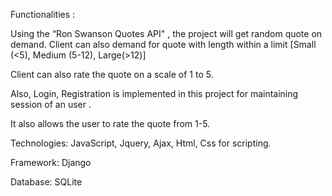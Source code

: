 Functionalities :

Using the “Ron Swanson Quotes API" , the project will get random quote on demand. Client can also demand for quote with length within a limit [Small (<5), Medium (5-12), Large(>12)]

Client can also rate the quote on a scale of 1 to 5.

Also, Login, Registration is implemented in this project for maintaining session of an user .

It also allows the user to rate the quote from 1-5.

Technologies: JavaScript, Jquery, Ajax, Html, Css for scripting. 

Framework: Django

Database: SQLite
